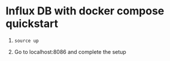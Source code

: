 # Influx DB with docker compose quickstart

1. `source up`

2. Go to localhost:8086 and complete the setup
